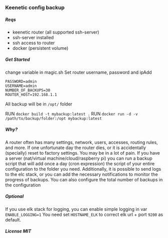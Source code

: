 ### Keenetic config backup

##### Reqs
- keenetic router (all supported ssh-server)
- ssh-server installed
- ssh access to router
- docker (persistent volume)

##### Get Started

change variable in magic.sh
Set router username, password and ipAdd
```
PASSWORD=admin
USERNAME=admin
NUMBER_OF_BACKUPS=30
ROUTER_HOST=192.168.1.1
```

All backup will be in `/opt/` folder

RUN `docker build -t mybackup:latest .`
RUN `docker run -d -v /path/to/backup/folder:/opt mybackup:latest`

##### Why? 

A router often has many settings, network, users, accesses, routing rules, and more. If one unfortunate day the router dies, or it is accidentally (specially) reset to factory settings. You may be in a lot of pain. If you have a server (nat/virtual machine/cloud/raspberry pi) you can run a backup script that will add once a day (cron expression) the script of your entire configuration to the folder you need. Additionally, it is possible to send logs to the elc stack, or you can add the necessary notifications to monitor the progress of backups. You can also configure the total number of backups in the configuration


##### Optional

If you use elk stack for logging, you can enable simple logging in var `ENABLE_LOGGING=1`
You need set `HOSTNAME_ELK` to correct elk url + port `9200` as default.

##### License MIT



